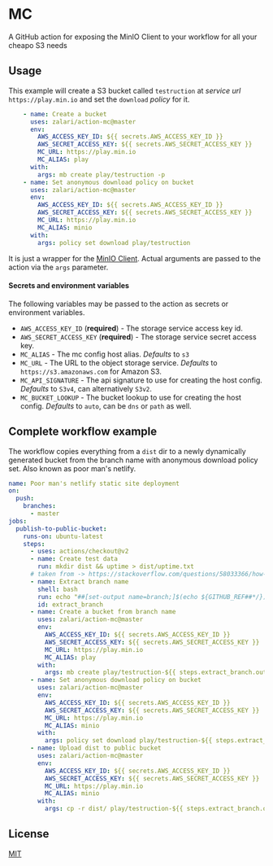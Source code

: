 # MC
A GitHub action for exposing the MinIO Client to your workflow for all your cheapo S3 needs

## Usage

This example will create a S3 bucket called `testruction` at _service url_ `https://play.min.io` and set the `download` _policy_ for it.

```yml
    - name: Create a bucket
      uses: zalari/action-mc@master
      env:
        AWS_ACCESS_KEY_ID: ${{ secrets.AWS_ACCESS_KEY_ID }}
        AWS_SECRET_ACCESS_KEY: ${{ secrets.AWS_SECRET_ACCESS_KEY }}
        MC_URL: https://play.min.io
        MC_ALIAS: play
      with:
        args: mb create play/testruction -p
    - name: Set anonymous download policy on bucket
      uses: zalari/action-mc@master
      env:
        AWS_ACCESS_KEY_ID: ${{ secrets.AWS_ACCESS_KEY_ID }}
        AWS_SECRET_ACCESS_KEY: ${{ secrets.AWS_SECRET_ACCESS_KEY }}
        MC_URL: https://play.min.io
        MC_ALIAS: minio
      with:
        args: policy set download play/testruction
```
It is just a wrapper for the [MinIO Client](https://github.com/minio/mc).
Actual arguments are passed to the action via the `args` parameter.

#### Secrets and environment variables

The following variables may be passed to the action as secrets or environment variables. 

- `AWS_ACCESS_KEY_ID` (**required**) - The storage service access key id.
- `AWS_SECRET_ACCESS_KEY` (**required**) - The storage service secret access key.
- `MC_ALIAS` - The mc config host alias. _Defaults_ to `s3`
- `MC_URL` - The URL to the object storage service. _Defaults_ to `https://s3.amazonaws.com` for Amazon S3.
- `MC_API_SIGNATURE` - The api signature to use for creating the host config. _Defaults_ to `S3v4`, can alternatively `S3v2`.
- `MC_BUCKET_LOOKUP` - The bucket lookup to use for creating the host config. _Defaults_ to `auto`, can be `dns` or `path` as well.

## Complete workflow example

The workflow copies everything from a `dist` dir to a newly dynamically generated bucket from the branch name with anonymous download policy set. Also known as poor man's netlify.

```yml
name: Poor man's netlify static site deployment
on:
  push:
    branches:
      - master
jobs:
  publish-to-public-bucket:
    runs-on: ubuntu-latest
    steps:
      - uses: actions/checkout@v2
      - name: Create test data
        run: mkdir dist && uptime > dist/uptime.txt
      # taken from -> https://stackoverflow.com/questions/58033366/how-to-get-current-branch-within-github-actions#comment102508135_58034787
      - name: Extract branch name
        shell: bash
        run: echo "##[set-output name=branch;]$(echo ${GITHUB_REF##*/})"
        id: extract_branch
      - name: Create a bucket from branch name
        uses: zalari/action-mc@master
        env:
          AWS_ACCESS_KEY_ID: ${{ secrets.AWS_ACCESS_KEY_ID }}
          AWS_SECRET_ACCESS_KEY: ${{ secrets.AWS_SECRET_ACCESS_KEY }}
          MC_URL: https://play.min.io
          MC_ALIAS: play
        with:
          args: mb create play/testruction-${{ steps.extract_branch.outputs.branch }} -p
      - name: Set anonymous download policy on bucket
        uses: zalari/action-mc@master
        env:
          AWS_ACCESS_KEY_ID: ${{ secrets.AWS_ACCESS_KEY_ID }}
          AWS_SECRET_ACCESS_KEY: ${{ secrets.AWS_SECRET_ACCESS_KEY }}
          MC_URL: https://play.min.io
          MC_ALIAS: minio
        with:
          args: policy set download play/testruction-${{ steps.extract_branch.outputs.branch }}
      - name: Upload dist to public bucket
        uses: zalari/action-mc@master
        env:
          AWS_ACCESS_KEY_ID: ${{ secrets.AWS_ACCESS_KEY_ID }}
          AWS_SECRET_ACCESS_KEY: ${{ secrets.AWS_SECRET_ACCESS_KEY }}
          MC_URL: https://play.min.io
          MC_ALIAS: minio
        with:
          args: cp -r dist/ play/testruction-${{ steps.extract_branch.outputs.branch }}
```

## License

[MIT](LICENSE)
